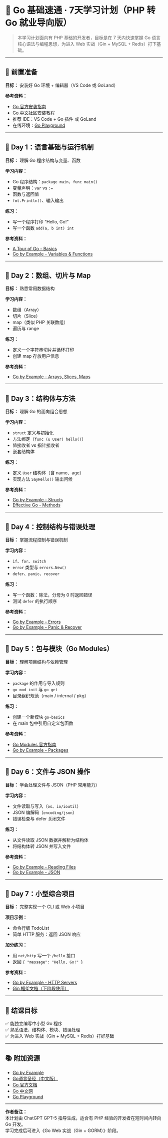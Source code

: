 # 🧭 Go 基础速通 · 7天学习计划（PHP 转 Go 就业导向版）

> 本学习计划面向有 PHP 基础的开发者，目标是在 7 天内快速掌握 Go 语言核心语法与编程思想，为进入 Web 实战（Gin + MySQL + Redis）打下基础。

---

## 🌱 前置准备
**目标：** 安装好 Go 环境 + 编辑器（VS Code 或 GoLand）

**参考资料：**
- [Go 官方安装指南](https://go.dev/doc/install)
- [Go 中文社区安装教程](https://studygolang.com/articles/34916)
- 推荐 IDE：VS Code + Go 插件 或 GoLand
- 在线环境：[Go Playground](https://go.dev/play/)

---

## 📅 Day 1：语言基础与运行机制
**目标：** 理解 Go 程序结构与变量、函数  

**学习内容：**
- Go 程序结构：`package main`、`func main()`
- 变量声明：`var` vs `:=`
- 函数与返回值
- `fmt.Println()`、输入输出

**练习：**
- 写一个程序打印 “Hello, Go!”
- 写一个函数 `add(a, b int) int`

**参考资料：**
- [A Tour of Go - Basics](https://go.dev/tour/basics/1)
- [Go by Example - Variables & Functions](https://gobyexample.com/variables)

---

## 📅 Day 2：数组、切片与 Map
**目标：** 熟悉常用数据结构  

**学习内容：**
- 数组（Array）
- 切片（Slice）
- map（类似 PHP 关联数组）
- 遍历与 range

**练习：**
- 定义一个字符串切片并循环打印
- 创建 map 存放用户信息

**参考资料：**
- [Go by Example - Arrays, Slices, Maps](https://gobyexample.com/arrays)

---

## 📅 Day 3：结构体与方法
**目标：** 理解 Go 的面向组合思想  

**学习内容：**
- `struct` 定义与初始化
- 方法绑定（`func (u User) hello()`）
- 值接收者 vs 指针接收者
- 嵌套结构体

**练习：**
- 定义 `User` 结构体（含 name、age）
- 实现方法 `SayHello()` 输出问候

**参考资料：**
- [Go by Example - Structs](https://gobyexample.com/structs)
- [Effective Go - Methods](https://go.dev/doc/effective_go#methods)

---

## 📅 Day 4：控制结构与错误处理
**目标：** 掌握流程控制与错误机制  

**学习内容：**
- `if`、`for`、`switch`
- `error` 类型与 `errors.New()`
- `defer`、`panic`、`recover`

**练习：**
- 写一个函数：除法，分母为 0 时返回错误
- 测试 `defer` 的执行顺序

**参考资料：**
- [Go by Example - Errors](https://gobyexample.com/errors)
- [Go by Example - Panic & Recover](https://gobyexample.com/panic)

---

## 📅 Day 5：包与模块（Go Modules）
**目标：** 理解项目结构与依赖管理  

**学习内容：**
- `package` 的作用与导入规则
- `go mod init` 与 `go get`
- 目录组织规范（main / internal / pkg）

**练习：**
- 创建一个新模块 `go-basics`
- 在 main 包中引用自定义包函数

**参考资料：**
- [Go Modules 官方指南](https://go.dev/doc/modules/managing-dependencies)
- [Go by Example - Packages](https://gobyexample.com/packages)

---

## 📅 Day 6：文件与 JSON 操作
**目标：** 学会处理文件与 JSON（PHP 常用能力）  

**学习内容：**
- 文件读取与写入（`os`、`io/ioutil`）
- JSON 编解码（`encoding/json`）
- 错误检查与 defer 关闭文件

**练习：**
- 从文件读取 JSON 数据并解析为结构体
- 将结构体转 JSON 并写入文件

**参考资料：**
- [Go by Example - Reading Files](https://gobyexample.com/reading-files)
- [Go by Example - JSON](https://gobyexample.com/json)

---

## 📅 Day 7：小型综合项目
**目标：** 完整实现一个 CLI 或 Web 小项目  

**项目示例：**
- 命令行版 TodoList
- 简单 HTTP 服务：返回 JSON 响应

**加分练习：**
- 用 `net/http` 写一个 `/hello` 接口
- 返回 `{ "message": "Hello, Go!" }`

**参考资料：**
- [Go by Example - HTTP Servers](https://gobyexample.com/http-servers)
- [Gin 框架文档（下阶段使用）](https://gin-gonic.com/docs/)

---

## 🏁 结课目标
✅ 能独立编写中小型 Go 程序  
✅ 熟悉语法、结构体、模块、错误处理  
✅ 为进入 Web 实战（Gin + MySQL + Redis）打好基础  

---

## 📚 附加资源
- [Go by Example](https://gobyexample.com/)
- [Go语言圣经（中文版）](https://books.studygolang.com/gopl-zh/)
- [Go 官方文档](https://go.dev/doc/)
- [Go 中文网](https://studygolang.com/)
- [Go Playground](https://go.dev/play/)

---

**作者备注：**  
本计划由 ChatGPT GPT-5 指导生成，适合有 PHP 经验的开发者在短时间内转向 Go 开发。  
学习完成后可进入《Go Web 实战（Gin + GORM）》阶段。
